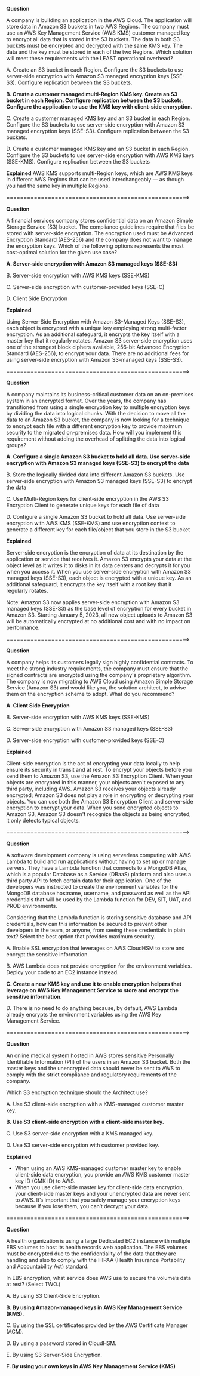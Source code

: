 **Question** 

A company is building an application in the AWS Cloud. The application will store data in Amazon S3 buckets in two AWS Regions. The company must use an AWS Key Management Service (AWS KMS) customer managed key to encrypt all data that is stored in the S3 buckets. The data in both S3 buckets must be encrypted and decrypted with the same KMS key. The data and the key must be stored in each of the two Regions.
Which solution will meet these requirements with the LEAST operational overhead?

A. Create an S3 bucket in each Region. Configure the S3 buckets to use server-side encryption with Amazon S3 managed encryption keys (SSE-S3). Configure replication between the S3 buckets.

**B. Create a customer managed multi-Region KMS key. Create an S3 bucket in each Region. Configure replication between the S3 buckets. Configure the application to use the KMS key with client-side encryption.**

C. Create a customer managed KMS key and an S3 bucket in each Region. Configure the S3 buckets to use server-side encryption with Amazon S3 managed encryption keys (SSE-S3). Configure replication between the S3 buckets.

D. Create a customer managed KMS key and an S3 bucket in each Region. Configure the S3 buckets to use server-side encryption with AWS KMS keys (SSE-KMS). Configure replication between the S3 buckets

**Explained** AWS KMS supports multi-Region keys, which are AWS KMS keys in different AWS Regions that can be used interchangeably — as though you had the same key in multiple Regions.


=====================================================>

**Question**

A financial services company stores confidential data on an Amazon Simple Storage Service (S3) bucket. The compliance guidelines require that files be stored with server-side encryption. The encryption used must be Advanced Encryption Standard (AES-256) and the company does not want to manage the encryption keys.
Which of the following options represents the most cost-optimal solution for the given use case?

**A. Server-side encryption with Amazon S3 managed keys (SSE-S3)**

B. Server-side encryption with AWS KMS keys (SSE-KMS)

C. Server-side encryption with customer-provided keys (SSE-C)

D. Client Side Encryption

**Explained**

Using Server-Side Encryption with Amazon S3-Managed Keys (SSE-S3), each object is encrypted with a unique key employing strong multi-factor encryption. As an additional safeguard, it encrypts the key itself with a master key that it regularly rotates. Amazon S3 server-side encryption uses one of the strongest block ciphers available, 256-bit Advanced Encryption Standard (AES-256), to encrypt your data. There are no additional fees for using server-side encryption with Amazon S3-managed keys (SSE-S3).

=====================================================>

**Question**

A company maintains its business-critical customer data on an on-premises system in an encrypted format. Over the years, the company has transitioned from using a single encryption key to multiple encryption keys by dividing the data into logical chunks. With the decision to move all the data to an Amazon S3 bucket, the company is now looking for a technique to encrypt each file with a different encryption key to provide maximum security to the migrated on-premises data.
How will you implement this requirement without adding the overhead of splitting the data into logical groups?

**A. Configure a single Amazon S3 bucket to hold all data. Use server-side encryption with Amazon S3 managed keys (SSE-S3) to encrypt the data**

B. Store the logically divided data into different Amazon S3 buckets. Use server-side encryption with Amazon S3 managed keys (SSE-S3) to encrypt the data

C. Use Multi-Region keys for client-side encryption in the AWS S3 Encryption Client to generate unique keys for each file of data

D. Configure a single Amazon S3 bucket to hold all data. Use server-side encryption with AWS KMS (SSE-KMS) and use encryption context to generate a different key for each file/object that you store in the S3 bucket

**Explained**

Server-side encryption is the encryption of data at its destination by the application or service that receives it. Amazon S3 encrypts your data at the object level as it writes it to disks in its data centers and decrypts it for you when you access it. When you use server-side encryption with Amazon S3 managed keys (SSE-S3), each object is encrypted with a unique key. As an additional safeguard, it encrypts the key itself with a root key that it regularly rotates.

Note: Amazon S3 now applies server-side encryption with Amazon S3 managed keys (SSE-S3) as the base level of encryption for every bucket in Amazon S3. Starting January 5, 2023, all new object uploads to Amazon S3 will be automatically encrypted at no additional cost and with no impact on performance.

=====================================================>

**Question**

A company helps its customers legally sign highly confidential contracts. To meet the strong industry requirements, the company must ensure that the signed contracts are encrypted using the company's proprietary algorithm. The company is now migrating to AWS Cloud using Amazon Simple Storage Service (Amazon S3) and would like you, the solution architect, to advise them on the encryption scheme to adopt.
What do you recommend?

**A. Client Side Encryption**

B. Server-side encryption with AWS KMS keys (SSE-KMS) 

C. Server-side encryption with Amazon S3 managed keys (SSE-S3)

D. Server-side encryption with customer-provided keys (SSE-C)

**Explained**

Client-side encryption is the act of encrypting your data locally to help ensure its security in transit and at rest. To encrypt your objects before you send them to Amazon S3, use the Amazon S3 Encryption Client. When your objects are encrypted in this manner, your objects aren't exposed to any third party, including AWS. Amazon S3 receives your objects already encrypted; Amazon S3 does not play a role in encrypting or decrypting your objects. You can use both the Amazon S3 Encryption Client and server-side encryption to encrypt your data. When you send encrypted objects to Amazon S3, Amazon S3 doesn't recognize the objects as being encrypted, it only detects typical objects.

=====================================================>

**Question**

A software development company is using serverless computing with AWS Lambda to build and run applications without having to set up or manage servers. They have a Lambda function that connects to a MongoDB Atlas, which is a popular Database as a Service (DBaaS) platform and also uses a third party API to fetch certain data for their application. One of the developers was instructed to create the environment variables for the MongoDB database hostname, username, and password as well as the API credentials that will be used by the Lambda function for DEV, SIT, UAT, and PROD environments.

Considering that the Lambda function is storing sensitive database and API credentials, how can this information be secured to prevent other developers in the team, or anyone, from seeing these credentials in plain text? Select the best option that provides maximum security.

A. Enable SSL encryption that leverages on AWS CloudHSM to store and encrypt the sensitive information.

B. AWS Lambda does not provide encryption for the environment variables. Deploy your code to an EC2 instance instead.

**C. Create a new KMS key and use it to enable encryption helpers that leverage on AWS Key Management Service to store and encrypt the sensitive information.**

D. There is no need to do anything because, by default, AWS Lambda already encrypts the environment variables using the AWS Key Management Service.

=====================================================>

**Question**

An online medical system hosted in AWS stores sensitive Personally Identifiable Information (PII) of the users in an Amazon S3 bucket. Both the master keys and the unencrypted data should never be sent to AWS to comply with the strict compliance and regulatory requirements of the company.

Which S3 encryption technique should the Architect use?

A. Use S3 client-side encryption with a KMS-managed customer master key.

**B. Use S3 client-side encryption with a client-side master key.**

C. Use S3 server-side encryption with a KMS managed key.

D. Use S3 server-side encryption with customer provided key.

**Explained**
* When using an AWS KMS-managed customer master key to enable client-side data encryption, you provide an AWS KMS customer master key ID (CMK ID) to AWS.
* When you use client-side master key for client-side data encryption, your client-side master keys and your unencrypted data are never sent to AWS. It’s important that you safely manage your encryption keys because if you lose them, you can’t decrypt your data.

=====================================================>

**Question**

A health organization is using a large Dedicated EC2 instance with multiple EBS volumes to host its health records web application. The EBS volumes must be encrypted due to the confidentiality of the data that they are handling and also to comply with the HIPAA (Health Insurance Portability and Accountability Act) standard.

In EBS encryption, what service does AWS use to secure the volume’s data at rest? (Select TWO.)

A. By using S3 Client-Side Encryption.

**B. By using Amazon-managed keys in AWS Key Management Service (KMS).**

C. By using the SSL certificates provided by the AWS Certificate Manager (ACM).

D. By using a password stored in CloudHSM.

E. By using S3 Server-Side Encryption.

**F. By using your own keys in AWS Key Management Service (KMS)**